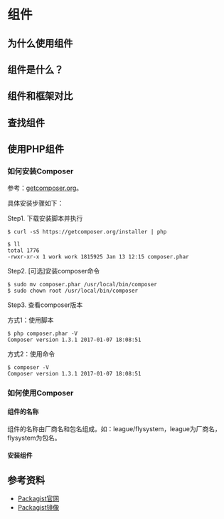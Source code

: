 # 组件

## 为什么使用组件


## 组件是什么？


## 组件和框架对比


## 查找组件


## 使用PHP组件

### 如何安装Composer

参考：[getcomposer.org](https://getcomposer.org/doc/00-intro.md#installation-linux-unix-osx)。

具体安装步骤如下：

Step1. 下载安装脚本并执行

```
$ curl -sS https://getcomposer.org/installer | php
```
```
$ ll
total 1776
-rwxr-xr-x 1 work work 1815925 Jan 13 12:15 composer.phar
```

Step2. [可选]安装composer命令

```
$ sudo mv composer.phar /usr/local/bin/composer
$ sudo chown root /usr/local/bin/composer
```

Step3. 查看composer版本

方式1：使用脚本

```
$ php composer.phar -V
Composer version 1.3.1 2017-01-07 18:08:51
```

方式2：使用命令

```
$ composer -V
Composer version 1.3.1 2017-01-07 18:08:51
```


### 如何使用Composer

#### 组件的名称

组件的名称由厂商名和包名组成。如：league/flysystem，league为厂商名，flysystem为包名。


#### 安装组件





## 参考资料

- [Packagist官网](http://packagist.org/)
- [Packagist镜像](http://pkg.phpcomposer.com/)


